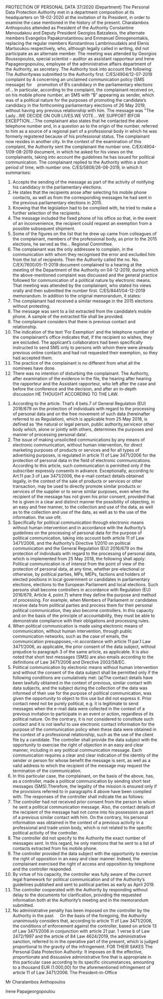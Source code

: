 PROTECTION OF PERSONAL DATA
37/2020
(Department)
The Personal Data Protection Authority met in a department composition at its headquarters on 19-02-2020 at the invitation of its President, in order to examine the case mentioned in the history of the present. Charalambos Anthopoulos attended as President of the Authority Constantine Menoudakou and Deputy President Georgios Batzalexis, the alternate members Evangelos Papakonstantinou and Emmanuel Dimogenontakis, replacing the regular members Konstantinos Lambrinoudakis and Elenis Martsoukou respectively, who, although legally called in writing, did not participate as an alternate member. The meeting was attended by Georgios Roussopoulos, special scientist – auditor as assistant rapporteur and Irene Papageorgopoulou, employee of the administrative affairs department of the Authority, as secretary.
The Authority took into account the following:
The Authoritywas submitted to the Authority first. C/ES/4904/12-07-2019 complaint by A concerning an unclaimed communication policy (SMS message) for 
promotion of B’s candidacy in the parliamentary elections of...
In particular, according to the complaint, the complainant received on, on his mobile phone number, an SMS with “B” appearing as sender, which was of a political nature for the purposes of promoting the candidate’s candidacy in the forthcoming parliamentary elections of 26 May 2019, without having any previous relationship with him. The message was "The Lady...WE DECIDE ON OUR LIVES.WE VOTE... WE SUPPORT B!FOR EXCEPTION...’.The complainant also states that he contacted the above telephone number and, in a question as to the origin of the number, referred to him as a source of a regional part of a professional body in which he was formerly registered because of his professional status. The complainant now resides in another city.
In the context of the examination of this complaint, the Authority sent the complainant the number one. C/EX/4904-1/09-08-2019 document, in which he asked for his views on the complainants, taking into account the guidelines he has issued for political communication.
The complainant replied to the Authority within a short period of time, with number one. C/ES/5808/26-08-2019, in which it summarises:
1)	Accepts the sending of the message as part of the activity of notifying his candidacy in the parliamentary elections.
2)	He states that the recipients arose after selecting his mobile phone contacts, as well as from the corresponding messages he had sent in the previous parliamentary elections in 2015.
3)	Knowing that the legislation had to be complied with, he tried to make a further selection of the recipients.
4)	The message included the fixed phone of his office so that, in the event of an inconvenience, the recipient could request an exemption from a possible subsequent shipment.
5)	Some of the figures on the list that he drew up came from colleagues of the complainant, members of the professional body, as prior to the 2015 elections, he served as the... Regional Committee.
6)	The complainant was the only addressee to complain, in the communication with whom they recognised the error and excluded him from the list of recipients.
Then the Authority called the no. No. C/EX/7600/05-11-2019 document complained to a hearing at the meeting of the Department of the Authority on 04-12-2019, during which the above-mentioned complaint was discussed and the general practice followed for communication of a political nature by electronic means. That meeting was attended by the complainant, who stated his views orally and then submitted the number first. C/ES/8441/04-12-2019 memorandum. In addition to the original memorandum, it states:
1)	The complainant had received a similar message in the 2015 elections without protesting.
2)	The message was sent to a list extracted from the candidate’s mobile phone. A sample of the extracted file shall be provided.
3)	The complainant considers that there is previous contact and relationship.
4)	The indication of the text ‘For Exemption’ and the telephone number of the complainant’s office indicates that, if the recipient so wishes, they are excluded. The applicant’s collaborators had been specifically instructed to send SMS only to persons with whom there were already previous online contacts and had not requested their exemption, so they had accepted them.
5)	The practice of the complainant is no different from what all the nominees have done.
6)	There was no intention of disturbing the complainant.
The Authority, after examination of the evidence in the file, the hearing after hearing the rapporteur and the Assistant rapporteur, who left after the case and before the conference and the decision, and after an in-depth discussion
HE THOUGHT ACCORDING TO THE LAW.
1.	According to the article. That’s 4 bets.7 of General Regulation (EU) 2016/679 on the protection of individuals with regard to the processing of personal data and on the free movement of such data (hereinafter referred to as Regulation), which is applicable from 25 May 2018, is defined as 'the natural or legal person, public authority,serviceor other body which, alone or jointly with others, determines the purposes and manner of processing personal data’.
2.	The issue of making unsolicited communications by any means of electronic communication, without human intervention, for direct marketing purposes of products or services and for all types of advertising purposes, is regulated in article 11 of Law 3471/2006 for the protection of personal data in the field of electronic communications. According to this article, such communication is permitted only if the subscriber expressly consents in advance. Exceptionally, according to Art.11 par.3 of Law 3471/2006, the e-mail contact details obtained legally, in the context of the sale of products or services or other transaction, may be used to directly promote similar products or services of the supplier or to serve similar purposes, even when the recipient of the message has not given his prior consent, provided that he is given in a clear and distinct manner the possibility of objecting, in an easy and free manner, to the collection and use of the data, as well as to the collection and use of the data, as well as to the use of the information.
the use ofit.
3.	Specifically for political communication through electronic means without human intervention and in accordance with the Authority’s guidelines on the processing of personal data for the purpose of political communication, taking into account both article 11 of Law 3471/2006, and the Authority’s Directive 1/2010 on political communication and the General Regulation (EU) 2016/679 on the protection of individuals with regard to the processing of personal data, which is implemented from 25 May 2018, the following shall apply:
Political communication is of  interest from the point of view of the protection of personal data, at any time, whether pre-electional or otherwise, by political parties, MPs, MEPs, factions and holders of elected positions in local government or candidates in parliamentary elections, elections to the European Parliament and local elections. Such persons shall become controllers in accordance with Regulation (EU) 2016/679, Article 4, point.7) where they define the purpose and method of processing. For example, when Members of Parliament or candidates receive data from political parties and process them for their personal political communication, they also become controllers. In this capacity and on the basis of the principle of accountability, they must be able to demonstrate compliance with their obligations and processing rules.
4.	When political communication is made using electronic means of communication, without human intervention, through public communication networks, such as the case of emails, the communication presupposes,¬in accordance with article 11 par.1 Law 3471/2006, as applicable, the prior consent of the data subject, without prejudice to paragraph 3 of the same article, as applicable. It is also noted that short text messages (SMS) are also emails according to the definitions of Law 3471/2006 and Directive 2002/58/EC.
5.	Political communication by electronic means without human intervention and without the consent of the data subject shall be permitted only if the following conditions are cumulatively met:
(a)The contact details have been lawfully obtained in the context of previous, similar contact with data subjects, and the subject during the collection of the data was informed of their use for the purpose of political communication, was given the opportunity to object to this use but did not express it. Prior contact need not be purely political, e.g. it is legitimate to send messages when the e-mail data were collected in the context of a previous invitation to participate in an event or action, regardless of its political nature. On the contrary, it is not considered to constitute such contact and it is not lawful to use electronic contact information for the purpose of the communication policy when these data were obtained in the context of a professional relationship, such as the use of the client file by a candidate. The controller shall provide the data subject with the opportunity to exercise the right of objection in an easy and clear manner, including in any political communication message. Each communication requires a clear and clear indication of the identity of the sender or person for whose benefit the message is sent, as well as a valid address to which the recipient of the message may request the termination of the communication.
6.	In this particular case, the complainant, on the basis of the above, has, as a controller, made a political communication by sending short text messages (SMS).Therefore, the legality of the mission is ensured only if the provisions referred to in paragraphs 4 above have been complied with. The responses of the controller shall indicate the
as follows:
7.	The controller had not received prior consent from the person to whom he sent a political communication message. Also, the contact details of the recipient of the message had not come into his possession as part of a previous similar contact with him. On the contrary, his personal information was obtained in the context of a previous activity in a professional and trade union body, which is not related to the specific political activity of the controller.
8.	The controller did not specify to the Authority the exact number of messages sent. In this regard, he only mentions that he sent to a list of contacts extracted from his mobile phone.
9.	The controller provided the data subject with the opportunity to exercise the right of opposition in an easy and clear manner. Indeed, the complainant exercised the right of access and opposition by telephone and the controller responded.
10.	By virtue of his capacity, the controller was fully aware of the current legal framework for political communication and of the Authority’s guidelines published and sent to political parties as early as April 2019.
11.	The controller cooperated with the Authority by responding without delay to the documents for clarification, providing the requested information both at the Authority’s meeting and in the memorandum submitted.
12.	No administrative penalty has been imposed on the controller by the Authority in the past. 
On the basis of the foregoing, the Authority unanimously considers that, according to article 11 of Law 3471/2006, the conditions of enforcement against the controller, based on article 13 of Law 3471/2006 in conjunction with article 21 par. 1 verse b of Law 2472/1997 and the article of 84 Law 4624/2019, the administrative sanction, referred to in the operative part of the present, which is judged proportional to the gravity of the infringement.
FOR THEIR SAKES
The Personal Data Protection Authority:
It imposes on B the effective, proportionate and dissuasive administrative fine that is appropriate in this particular case according to its specific circumstances, amounting to a thousand EUR (1.000,00) for the aforementioned infringement of article 11 of Law 3471/2006.
The President-in-Office 

Mr Charalambos Anthopoulos
 
Irene Papageorgopoulou
